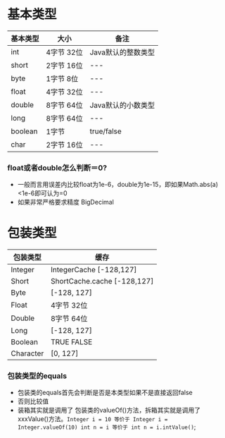 # 基本类型
|  基本类型   | 大小  | 备注  |
|  ----  | ----  | --- |
| int  | 4字节 32位 | Java默认的整数类型 |
| short  |  2字节 16位 | --- |
| byte  | 1字节 8位 | --- |
| float  | 4字节 32位 | --- |
| double  | 8字节 64位 | Java默认的小数类型 |
| long  | 8字节 64位 | --- |
| boolean  | 1字节 |  true/false  |
| char  | 2字节 16位 | --- |

### float或者double怎么判断＝0?

- 一般而言用误差内比较float为1e-6，double为1e-15，即如果Math.abs(a)<1e-6即可认为=0
- 如果非常严格要求精度 BigDecimal

# 包装类型

|  包装类型   | 缓存  |
|  ----  | ----  | 
| Integer  | IntegerCache [-128,127] | 
| Short  |  ShortCache.cache [-128,127] | 
| Byte  | [-128, 127] | 
| Float  | 4字节 32位 | 
| Double  | 8字节 64位 |
| Long  | [-128, 127] |
| Boolean  | TRUE FALSE | 
| Character  | [0, 127] | 

### 包装类型的equals
- 包装类的equals首先会判断是否是本类型如果不是直接返回false
- 否则比较值
- 装箱其实就是调用了 包装类的valueOf()方法，拆箱其实就是调用了 xxxValue()方法。`Integer i = 10 等价于 Integer i = Integer.valueOf(10)
  int n = i 等价于 int n = i.intValue()`; 